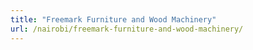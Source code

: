 ```yaml
---
title: "Freemark Furniture and Wood Machinery"
url: /nairobi/freemark-furniture-and-wood-machinery/
---
```

